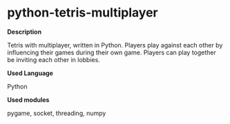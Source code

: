 # python-tetris-multiplayer

**Description**

Tetris with multiplayer, written in Python.
Players play against each other by influencing their games during their own game.
Players can play together be inviting each other in lobbies.

**Used Language**

Python

**Used modules**

pygame, socket, threading, numpy
